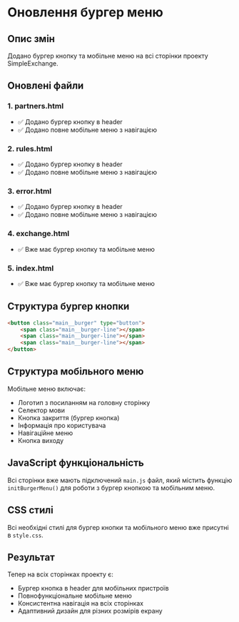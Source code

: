 # Оновлення бургер меню

## Опис змін

Додано бургер кнопку та мобільне меню на всі сторінки проекту SimpleExchange.

## Оновлені файли

### 1. partners.html

- ✅ Додано бургер кнопку в header
- ✅ Додано повне мобільне меню з навігацією

### 2. rules.html

- ✅ Додано бургер кнопку в header
- ✅ Додано повне мобільне меню з навігацією

### 3. error.html

- ✅ Додано бургер кнопку в header
- ✅ Додано повне мобільне меню з навігацією

### 4. exchange.html

- ✅ Вже має бургер кнопку та мобільне меню

### 5. index.html

- ✅ Вже має бургер кнопку та мобільне меню

## Структура бургер кнопки

```html
<button class="main__burger" type="button">
	<span class="main__burger-line"></span>
	<span class="main__burger-line"></span>
	<span class="main__burger-line"></span>
</button>
```

## Структура мобільного меню

Мобільне меню включає:

- Логотип з посиланням на головну сторінку
- Селектор мови
- Кнопка закриття (бургер кнопка)
- Інформація про користувача
- Навігаційне меню
- Кнопка виходу

## JavaScript функціональність

Всі сторінки вже мають підключений `main.js` файл, який містить функцію `initBurgerMenu()` для роботи з бургер кнопкою та мобільним меню.

## CSS стилі

Всі необхідні стилі для бургер кнопки та мобільного меню вже присутні в `style.css`.

## Результат

Тепер на всіх сторінках проекту є:

- Бургер кнопка в header для мобільних пристроїв
- Повнофункціональне мобільне меню
- Консистентна навігація на всіх сторінках
- Адаптивний дизайн для різних розмірів екрану
